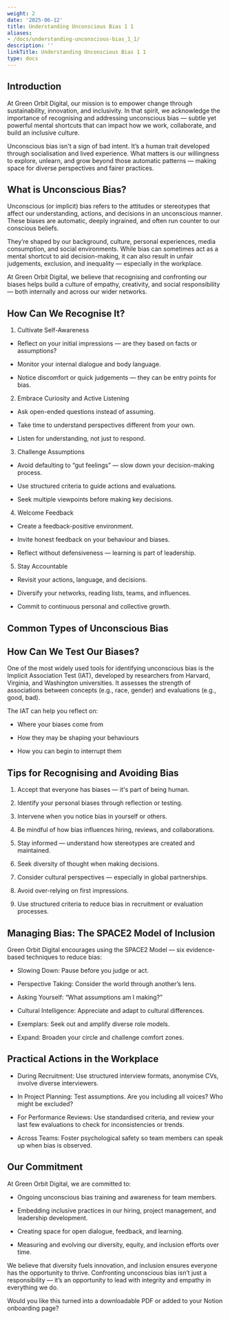 ```yaml
---
weight: 2
date: '2025-06-12'
title: Understanding Unconscious Bias 1 1
aliases:
- /docs/understanding-unconscious-bias_1_1/
description: ''
linkTitle: Understanding Unconscious Bias 1 1
type: docs
---
```


<!-- Unsupported block type: table_of_contents -->

<!-- Unsupported block type: divider -->

## Introduction

At Green Orbit Digital, our mission is to empower change through sustainability, innovation, and inclusivity. In that spirit, we acknowledge the importance of recognising and addressing unconscious bias — subtle yet powerful mental shortcuts that can impact how we work, collaborate, and build an inclusive culture.

Unconscious bias isn't a sign of bad intent. It’s a human trait developed through socialisation and lived experience. What matters is our willingness to explore, unlearn, and grow beyond those automatic patterns — making space for diverse perspectives and fairer practices.

<!-- Unsupported block type: divider -->

## What is Unconscious Bias?

Unconscious (or implicit) bias refers to the attitudes or stereotypes that affect our understanding, actions, and decisions in an unconscious manner. These biases are automatic, deeply ingrained, and often run counter to our conscious beliefs.

They’re shaped by our background, culture, personal experiences, media consumption, and social environments. While bias can sometimes act as a mental shortcut to aid decision-making, it can also result in unfair judgements, exclusion, and inequality — especially in the workplace.

At Green Orbit Digital, we believe that recognising and confronting our biases helps build a culture of empathy, creativity, and social responsibility — both internally and across our wider networks.

<!-- Unsupported block type: divider -->

## How Can We Recognise It?

1. Cultivate Self-Awareness

- Reflect on your initial impressions — are they based on facts or assumptions?

- Monitor your internal dialogue and body language.

- Notice discomfort or quick judgements — they can be entry points for bias.

2. Embrace Curiosity and Active Listening

- Ask open-ended questions instead of assuming.

- Take time to understand perspectives different from your own.

- Listen for understanding, not just to respond.

3. Challenge Assumptions

- Avoid defaulting to “gut feelings” — slow down your decision-making process.

- Use structured criteria to guide actions and evaluations.

- Seek multiple viewpoints before making key decisions.

4. Welcome Feedback

- Create a feedback-positive environment.

- Invite honest feedback on your behaviour and biases.

- Reflect without defensiveness — learning is part of leadership.

5. Stay Accountable

- Revisit your actions, language, and decisions.

- Diversify your networks, reading lists, teams, and influences.

- Commit to continuous personal and collective growth.

<!-- Unsupported block type: divider -->

## Common Types of Unconscious Bias

<!-- Unsupported block type: divider -->

## How Can We Test Our Biases?

One of the most widely used tools for identifying unconscious bias is the Implicit Association Test (IAT), developed by researchers from Harvard, Virginia, and Washington universities. It assesses the strength of associations between concepts (e.g., race, gender) and evaluations (e.g., good, bad).

The IAT can help you reflect on:

- Where your biases come from

- How they may be shaping your behaviours

- How you can begin to interrupt them

<!-- Unsupported block type: divider -->

## Tips for Recognising and Avoiding Bias

1. Accept that everyone has biases — it's part of being human.

1. Identify your personal biases through reflection or testing.

1. Intervene when you notice bias in yourself or others.

1. Be mindful of how bias influences hiring, reviews, and collaborations.

1. Stay informed — understand how stereotypes are created and maintained.

1. Seek diversity of thought when making decisions.

1. Consider cultural perspectives — especially in global partnerships.

1. Avoid over-relying on first impressions.

1. Use structured criteria to reduce bias in recruitment or evaluation processes.

<!-- Unsupported block type: divider -->

## Managing Bias: The SPACE2 Model of Inclusion

Green Orbit Digital encourages using the SPACE2 Model — six evidence-based techniques to reduce bias:

- Slowing Down: Pause before you judge or act.

- Perspective Taking: Consider the world through another’s lens.

- Asking Yourself: “What assumptions am I making?”

- Cultural Intelligence: Appreciate and adapt to cultural differences.

- Exemplars: Seek out and amplify diverse role models.

- Expand: Broaden your circle and challenge comfort zones.

<!-- Unsupported block type: divider -->

## Practical Actions in the Workplace

- During Recruitment: Use structured interview formats, anonymise CVs, involve diverse interviewers.

- In Project Planning: Test assumptions. Are you including all voices? Who might be excluded?

- For Performance Reviews: Use standardised criteria, and review your last few evaluations to check for inconsistencies or trends.

- Across Teams: Foster psychological safety so team members can speak up when bias is observed.

<!-- Unsupported block type: divider -->

## Our Commitment

At Green Orbit Digital, we are committed to:

- Ongoing unconscious bias training and awareness for team members.

- Embedding inclusive practices in our hiring, project management, and leadership development.

- Creating space for open dialogue, feedback, and learning.

- Measuring and evolving our diversity, equity, and inclusion efforts over time.

We believe that diversity fuels innovation, and inclusion ensures everyone has the opportunity to thrive. Confronting unconscious bias isn’t just a responsibility — it’s an opportunity to lead with integrity and empathy in everything we do.

<!-- Unsupported block type: divider -->

Would you like this turned into a downloadable PDF or added to your Notion onboarding page?